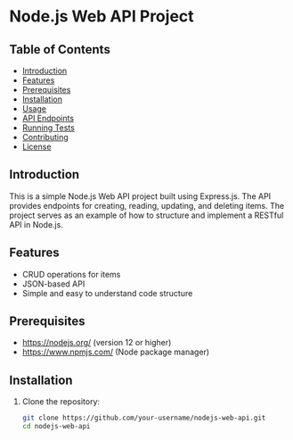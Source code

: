 # Node.js Web API Project

## Table of Contents

- [Introduction](#introduction)
- [Features](#features)
- [Prerequisites](#prerequisites)
- [Installation](#installation)
- [Usage](#usage)
- [API Endpoints](#api-endpoints)
- [Running Tests](#running-tests)
- [Contributing](#contributing)
- [License](#license)

## Introduction

This is a simple Node.js Web API project built using Express.js. The API provides endpoints for creating, reading, updating, and deleting items. The project serves as an example of how to structure and implement a RESTful API in Node.js.

## Features

- CRUD operations for items
- JSON-based API
- Simple and easy to understand code structure

## Prerequisites

- https://nodejs.org/ (version 12 or higher)
- https://www.npmjs.com/ (Node package manager)

## Installation

1. Clone the repository:
   ```bash
   git clone https://github.com/your-username/nodejs-web-api.git
   cd nodejs-web-api